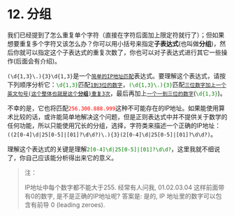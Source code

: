 # 12. 分组

我们已经提到了怎么重复单个字符（直接在字符后面加上限定符就行了）；但如果想要重复多个字符又该怎么办？你可以用小括号来指定**子表达式**(也叫做**分组**)，然后你就可以指定这个子表达式的重复次数了，你也可以对子表达式进行其它一些操作(后面会有介绍)。

`(\d{1,3}\.){3}\d{1,3}`是一个<u>`简单的IP地址匹配`</u>表达式。要理解这个表达式，请按下列顺序分析它：<span style="color: green;">`\d{1,3}`</span>匹配<u>`1到3位的数字`</u>，<span style="color: green;">`(\d{1,3}\.){3}`</span>匹配<u>`三位数字加上一个英文句号(这个整体也就是这个`</u>**<u>`分组`</u>**<u>`)重复3次`</u>，最后再加上<u>`一个一到三位的数字`</u>(<span style="color: green;">`\d{1,3}`</span>)。

不幸的是，它也将匹配<span style="color: red;">`256.300.888.999`</span>这种不可能存在的IP地址。如果能使用算术比较的话，或许能简单地解决这个问题，但是正则表达式中并不提供关于数学的任何功能，所以只能使用冗长的分组，选择，字符类来描述一个正确的IP地址：`((2[0-4]\d|25[0-5]|[01]?\d\d?)\.){3}(2[0-4]\d|25[0-5]|[01]?\d\d?)`。

理解这个表达式的关键是理解<span style="color: green;">`2[0-4]\d|25[0-5]|[01]?\d\d?`</span>，这里我就不细说了，你自己应该能分析得出来它的意义。

> 注：
> 
> IP地址中每个数字都不能大于255. 经常有人问我, 01.02.03.04 这样前面带有0的数字, 是不是正确的IP地址呢? 答案是: 是的, IP 地址里的数字可以包含有前导 0 (leading zeroes).